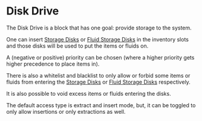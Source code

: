 # Disk Drive

The Disk Drive is a block that has one goal: provide storage to the system.

One can insert [Storage Disks](https://github.com/raoulvdberge/refinedstorage/wiki/Storage-Disk) or [Fluid Storage Disks](https://github.com/raoulvdberge/refinedstorage/wiki/Fluid-Storage-Disk) in the inventory slots and those disks will be used to put the items or fluids on.

A (negative or positive) priority can be chosen (where a higher priority gets higher precedence to place items in).

There is also a whitelist and blacklist to only allow or forbid some items or fluids from entering the [Storage Disks](https://github.com/raoulvdberge/refinedstorage/wiki/Storage-Disk) or [Fluid Storage Disks](https://github.com/raoulvdberge/refinedstorage/wiki/Fluid-Storage-Disk) respectively.

It is also possible to void excess items or fluids entering the disks.

The default access type is extract and insert mode, but, it can be toggled to only allow insertions or only extractions as well.